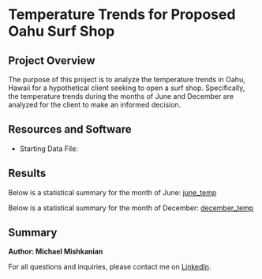 # Temperature Trends for Proposed Oahu Surf Shop

## Project Overview
The purpose of this project is to analyze the temperature trends in Oahu, Hawaii for a hypothetical client seeking to open a surf shop. Specifically, the temperature trends during the months of June and December are analyzed for the client to make an informed decision.

## Resources and Software

- Starting Data File: 

## Results

Below is a statistical summary for the month of June:
[june_temp](https://github.com/Mishkanian/surfs_up/blob/main/Resources/june_temp.png)

Below is a statistical summary for the month of December:
[december_temp](https://github.com/Mishkanian/surfs_up/blob/main/Resources/december_temp.png)

## Summary


**Author: Michael Mishkanian**  

For all questions and inquiries, please contact me on [LinkedIn](https://www.linkedin.com/in/michaelmishkanian/).
